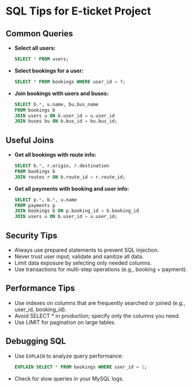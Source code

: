# SQL Tips for E-ticket Project

## Common Queries

- **Select all users:**
  ```sql
  SELECT * FROM users;
  ```
- **Select bookings for a user:**
  ```sql
  SELECT * FROM bookings WHERE user_id = ?;
  ```
- **Join bookings with users and buses:**
  ```sql
  SELECT b.*, u.name, bu.bus_name
  FROM bookings b
  JOIN users u ON b.user_id = u.user_id
  JOIN buses bu ON b.bus_id = bu.bus_id;
  ```

## Useful Joins

- **Get all bookings with route info:**
  ```sql
  SELECT b.*, r.origin, r.destination
  FROM bookings b
  JOIN routes r ON b.route_id = r.route_id;
  ```
- **Get all payments with booking and user info:**
  ```sql
  SELECT p.*, b.*, u.name
  FROM payments p
  JOIN bookings b ON p.booking_id = b.booking_id
  JOIN users u ON b.user_id = u.user_id;
  ```

## Security Tips

- Always use prepared statements to prevent SQL injection.
- Never trust user input; validate and sanitize all data.
- Limit data exposure by selecting only needed columns.
- Use transactions for multi-step operations (e.g., booking + payment).

## Performance Tips

- Use indexes on columns that are frequently searched or joined (e.g., user_id, booking_id).
- Avoid SELECT \* in production; specify only the columns you need.
- Use LIMIT for pagination on large tables.

## Debugging SQL

- Use `EXPLAIN` to analyze query performance:
  ```sql
  EXPLAIN SELECT * FROM bookings WHERE user_id = 1;
  ```
- Check for slow queries in your MySQL logs.
